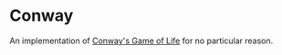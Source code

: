 # Conway

An implementation of [Conway's Game of Life](https://en.wikipedia.org/wiki/Conway%27s_Game_of_Life)
for no particular reason.
